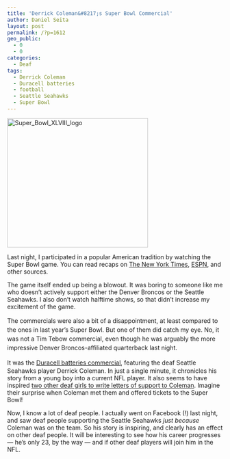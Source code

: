 ```yaml
---
title: 'Derrick Coleman&#8217;s Super Bowl Commercial'
author: Daniel Seita
layout: post
permalink: /?p=1612
geo_public:
  - 0
  - 0
categories:
  - Deaf
tags:
  - Derrick Coleman
  - Duracell batteries
  - football
  - Seattle Seahawks
  - Super Bowl
---
```

[<img class="aligncenter size-full wp-image-1616" alt="Super_Bowl_XLVIII_logo" src="http://www.seitad.com/wp-content/uploads/2014/02/super_bowl_xlviii_logo.png" width="329" height="302" />][1]

Last night, I participated in a popular American tradition by watching the Super Bowl game. You can read recaps on [The New York Times][2], [ESPN][3], and other sources.

The game itself ended up being a blowout. It was boring to someone like me who doesn&#8217;t actively support either the Denver Broncos or the Seattle Seahawks. I also don&#8217;t watch halftime shows, so that didn&#8217;t increase my excitement of the game.

<span style="line-height:1.5;">The commercials were also a bit of a disappointment, at least compared to the ones in last year&#8217;s Super Bowl. But one of them did catch my eye. No, it was not a Tim Tebow commercial, even though he was arguably the more impressive Denver Broncos-affiliated quarterback last night.</span>

<span style="line-height:1.5;">It was </span>the [Duracell batteries commercial][4], featuring the deaf Seattle Seahawks player Derrick Coleman. In just a single minute, it chronicles his story from a young boy into a current NFL player. It also seems to have inspired [two other deaf girls to write letters of support to Coleman][5]. Imagine their surprise when Coleman met them and offered tickets to the Super Bowl!

Now, I know a lot of deaf people. I actually went on Facebook (!) last night, and saw deaf people supporting the Seattle Seahawks *just because* Coleman was on the team. So his story is inspiring, and clearly has an effect on other deaf people. It will be interesting to see how his career progresses &#8212; he&#8217;s only 23, by the way &#8212; and if other deaf players will join him in the NFL.

 [1]: http://www.seitad.com/wp-content/uploads/2014/02/super_bowl_xlviii_logo.png
 [2]: http://www.nytimes.com/2014/02/03/sports/football/peyton-manning-goes-cold-as-seattle-brings-the-heat.html?hp
 [3]: http://scores.espn.go.com/nfl/recap?gameId=340202007
 [4]: http://www.youtube.com/watch?v=u2HD57z4F8E
 [5]: http://www.nydailynews.com/news/national/derrick-coleman-invites-deaf-girls-super-bowl-article-1.1596763